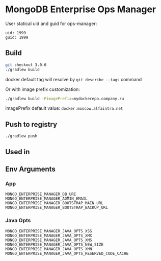 # MongoDB Enterprise Ops Manager

User statical uid and guid for ops-manager:

    uid: 1999
    guid: 1999

## Build

```bash
git checkout 3.0.6
./gradlew build
```

docker default tag will resolve by `git describe --tags` command

Or with image prefix customization:

```bash
./gradlew build -PimagePrefix=mydockerepo.company.ru
```

imagePrefix default value: `docker.moscow.alfaintra.net`

## Push to registry

```
./gradlew push
```

## Used in

## Env Arguments
### App
```
MONGO_ENTERPRISE_MANAGER_DB_URI
MONGO_ENTERPRISE_MANAGER_ADMIN_EMAIL
MONGO_ENTERPRISE_MANAGER_BOOTSTRAP_MAIN_URL
MONGO_ENTERPRISE_MANAGER_BOOTSTRAP_BACKUP_URL
```
### Java Opts
```
MONGO_ENTERPRISE_MANAGER_JAVA_OPTS_XSS
MONGO_ENTERPRISE_MANAGER_JAVA_OPTS_XMX
MONGO_ENTERPRISE_MANAGER_JAVA_OPTS_XMS
MONGO_ENTERPRISE_MANAGER_JAVA_OPTS_NEW_SIZE
MONGO_ENTERPRISE_MANAGER_JAVA_OPTS_XMN
MONGO_ENTERPRISE_MANAGER_JAVA_OPTS_RESERVED_CODE_CACHE
```
